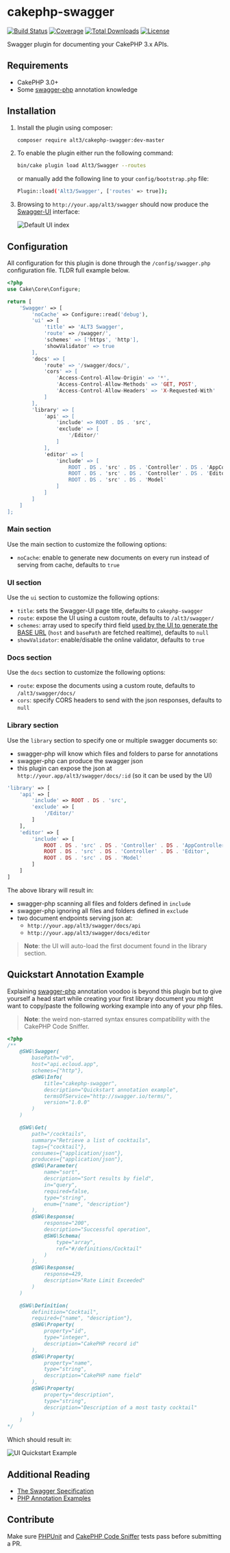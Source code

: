 # cakephp-swagger

[![Build Status](https://img.shields.io/travis/alt3/cakephp-swagger/master.svg?style=flat-square)](https://travis-ci.org/alt3/cakephp-swagger)
[![Coverage](https://img.shields.io/coveralls/alt3/cakephp-swagger/master.svg?style=flat-square)](https://coveralls.io/r/alt3/cakephp-swagger)
[![Total Downloads](https://img.shields.io/packagist/dt/alt3/cakephp-swagger.svg?style=flat-square)](https://packagist.org/packages/alt3/cakephp-swagger)
[![License](https://img.shields.io/badge/license-MIT-blue.svg?style=flat-square)](LICENSE.txt)

Swagger plugin for documenting your CakePHP 3.x APIs.

## Requirements

* CakePHP 3.0+
* Some [swagger-php](https://github.com/zircote/swagger-php) annotation knowledge

## Installation

1. Install the plugin using composer:

    ```bash
    composer require alt3/cakephp-swagger:dev-master
    ```

2. To enable the plugin either run the following command:

    ```bash
    bin/cake plugin load Alt3/Swagger --routes
    ```

    or manually add the following line to your `config/bootstrap.php` file:

    ```bash
    Plugin::load('Alt3/Swagger', ['routes' => true]);
    ```
3. Browsing to `http://your.app/alt3/swagger` should now produce the
[Swagger-UI](http://swagger.io/swagger-ui/) interface:

    ![Default UI index](/docs/images/ui-index-default.png)

## Configuration

All configuration for this plugin is done through the `/config/swagger.php`
configuration file. TLDR full example below.

```php
<?php
use Cake\Core\Configure;

return [
    'Swagger' => [
        'noCache' => Configure::read('debug'),
        'ui' => [
            'title' => 'ALT3 Swagger',
            'route' => /swagger/',
            'schemes' => ['https', 'http'],
            'showValidator' => true
        ],
        'docs' => [
            'route' => '/swagger/docs/',
            'cors' => [
                'Access-Control-Allow-Origin' => '*',
                'Access-Control-Allow-Methods' => 'GET, POST',
                'Access-Control-Allow-Headers' => 'X-Requested-With'
            ]
        ],
        'library' => [
            'api' => [
                'include' => ROOT . DS . 'src',
                'exclude' => [
                    '/Editor/'
                ]
            ],
            'editor' => [
                'include' => [
                    ROOT . DS . 'src' . DS . 'Controller' . DS . 'AppController.php',
                    ROOT . DS . 'src' . DS . 'Controller' . DS . 'Editor',
                    ROOT . DS . 'src' . DS . 'Model'
                ]
            ]
        ]
    ]
];
```

### Main section

Use the main section to customize the following options:

- `noCache`: enable to generate new documents on every run instead of
serving from cache, defaults to `true`

### UI section

Use the `ui` section to customize the following options:

- `title`: sets the Swagger-UI page title, defaults to `cakephp-swagger`
- `route`: expose the UI using a custom route, defaults to `/alt3/swagger/`
- `schemes`: array used to specify third field
[used by the UI to generate the BASE URL](https://github.com/alt3/cakephp-swagger/issues/6)
(`host` and `basePath` are fetched realtime), defaults to `null`
- `showValidator`: enable/disable the online validator, defaults to `true`
### Docs section

Use the `docs` section to customize the following options:

- `route`: expose the documents using a custom route, defaults to `/alt3/swagger/docs/`
- `cors`: specify CORS headers to send with the json responses, defaults to `null`

### Library section

Use the `library` section to specify one or multiple swagger documents so:

- swagger-php will know which files and folders to parse for annotations
- swagger-php can produce the swagger json
- this plugin can expose the json at `http://your.app/alt3/swagger/docs/:id`
(so it can be used by the UI)


```php
'library' => [
    'api' => [
        'include' => ROOT . DS . 'src',
        'exclude' => [
            '/Editor/'
        ]
    ],
    'editor' => [
        'include' => [
            ROOT . DS . 'src' . DS . 'Controller' . DS . 'AppController.php',
            ROOT . DS . 'src' . DS . 'Controller' . DS . 'Editor',
            ROOT . DS . 'src' . DS . 'Model'
        ]
    ]
]
```

The above library will result in:

- swagger-php scanning all files and folders defined in `include`
- swagger-php ignoring all files and folders defined in `exclude`
- two document endpoints serving json at:
    - `http://your.app/alt3/swagger/docs/api`
    - `http://your.app/alt3/swagger/docs/editor`

> **Note**: the UI will auto-load the first document found in the library
> section.

## Quickstart Annotation Example

Explaining [swagger-php](https://github.com/zircote/swagger-php)
annotation voodoo is beyond this plugin but to give yourself a head start while
creating your first library document you might want to copy/paste the following
working example into any of your php files.

> **Note**: the weird non-starred syntax ensures
> compatibility with the CakePHP Code Sniffer.

```php
<?php
/**
    @SWG\Swagger(
        basePath="v0",
        host="api.ecloud.app",
        schemes={"http"},
        @SWG\Info(
            title="cakephp-swagger",
            description="Quickstart annotation example",
            termsOfService="http://swagger.io/terms/",
            version="1.0.0"
        )
    )

    @SWG\Get(
        path="/cocktails",
        summary="Retrieve a list of cocktails",
        tags={"cocktail"},
        consumes={"application/json"},
        produces={"application/json"},
        @SWG\Parameter(
            name="sort",
            description="Sort results by field",
            in="query",
            required=false,
            type="string",
            enum={"name", "description"}
        ),
        @SWG\Response(
            response="200",
            description="Successful operation",
            @SWG\Schema(
                type="array",
                ref="#/definitions/Cocktail"
            )
        ),
        @SWG\Response(
            response=429,
            description="Rate Limit Exceeded"
        )
    )

    @SWG\Definition(
        definition="Cocktail",
        required={"name", "description"},
        @SWG\Property(
            property="id",
            type="integer",
            description="CakePHP record id"
        ),
        @SWG\Property(
            property="name",
            type="string",
            description="CakePHP name field"
        ),
        @SWG\Property(
            property="description",
            type="string",
            description="Description of a most tasty cocktail"
        )
    )
*/
```

Which should result in:

![UI Quickstart Example](/docs/images/ui-quickstart-example.png)

## Additional Reading

- [The Swagger Specification](https://github.com/swagger-api/swagger-spec)
- [PHP Annotation Examples](https://github.com/zircote/swagger-php/tree/master/Examples)


## Contribute

Make sure [PHPUnit](http://book.cakephp.org/3.0/en/development/testing.html#running-tests)
and [CakePHP Code Sniffer](https://github.com/cakephp/cakephp-codesniffer)
tests pass before submitting a PR.

